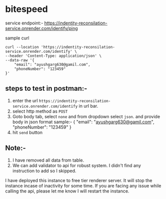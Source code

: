 # bitespeed

service endpoint:- https://indentity-reconsilation-service.onrender.com/identify/ping

sample curl
```
curl --location 'https://indentity-reconsilation-service.onrender.com/identify' \
--header 'Content-Type: application/json' \
--data-raw '{
    "email": "ayushgarg630@gamil.com",
    "phoneNumber": "123459"
}'
```
steps to test in postman:-
----------------------------
1. enter the url `https://indentity-reconsilation-service.onrender.com/identify` in url bar.
2. select http method as `POST`
3. Goto body tab, select `none` and from dropdown select `json`. and provide body in json format sample:-
{
    "email": "ayushgarg630@gamil.com",
    "phoneNumber": "123459"
}
4. hit `send` button

Note:-
------------
1. I have removed all data from table.
2. We can add validator to api for robust system. I didn't find any instruction to add so I skipped.

 I have deployed this instance to free tier renderer server. It will stop the instance incase of inactivity for some time. If you are facing any issue while calling the api, please let me know I will restart the instance. 
